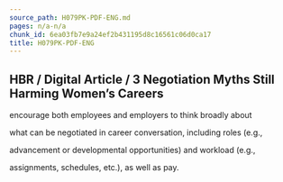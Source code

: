 ```yaml
---
source_path: H079PK-PDF-ENG.md
pages: n/a-n/a
chunk_id: 6ea03fb7e9a24ef2b431195d8c16561c06d0ca17
title: H079PK-PDF-ENG
---
```

## HBR / Digital Article / 3 Negotiation Myths Still Harming Women’s Careers

encourage both employees and employers to think broadly about

what can be negotiated in career conversation, including roles (e.g.,

advancement or developmental opportunities) and workload (e.g.,

assignments, schedules, etc.), as well as pay.
